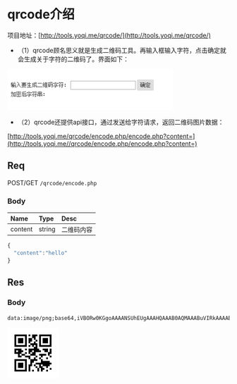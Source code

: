 # qrcode介绍

项目地址：[http://tools.yoqi.me/qrcode/](http://tools.yoqi.me/qrcode/)

* （1）qrcode顾名思义就是生成二维码工具。再输入框输入字符，点击确定就会生成关于字符的二维码了。界面如下：

![](/assets/BaiduHi_2017-1-15_12-36-43.png)

* （2）qrcode还提供api接口，通过发送给字符请求，返回二维码图片数据：

[http://tools.yoqi.me/qrcode/encode.php/encode.php?content=](http://tools.yoqi.me//qrcode/encode.php/encode.php?content=)

## Req

POST/GET `/qrcode/encode.php`

### Body

| Name | Type | Desc |
| :--- | :--- | :--- |
| content | string | 二维码内容 |

```js
{
  "content":"hello"
}
```

## Res

### Body

```
data:image/png;base64,iVBORw0KGgoAAAANSUhEUgAAAHQAAAB0AQMAAABuVIRkAAAABlBMVEX///8AAABVwtN+AAAAlElEQVQ4jeWSwQ3DMAwDtYH235IbsKSAJG1/op8hgtjHh2BJrHq9SKKIORLWHwQwt4QFqjdHyqwz7hPWZ+O7vw17kNLPfDds9d9ON6w6RFsZw3FoWc98VtzVvsuqiEm9ZOplXFSaShspZDyWJhLy7NN097NjB0m9NFN2nFyvD1iPujIVsbtByLbaoczY83QxdMav1geb9CVDZUVQxQAAAABJRU5ErkJggg==
```

![](/assets/encode.png)

